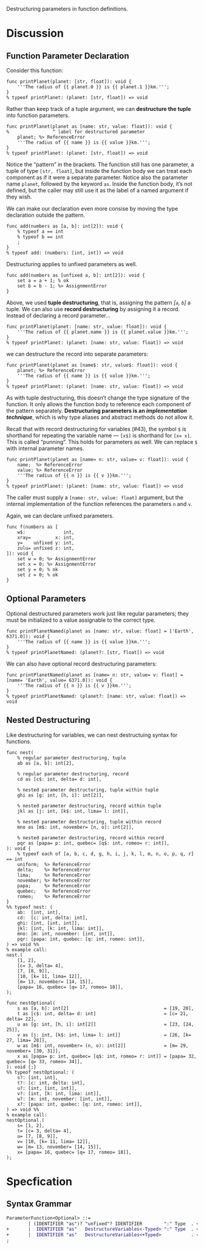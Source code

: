 Destructuring parameters in function definitions.

# Discussion

## Function Parameter Declaration
Consider this function:
```cp
func printPlanet(planet: [str, float]): void {
	'''The radius of {{ planet.0 }} is {{ planet.1 }}km.''';
}
% typeof printPlanet: (planet: [str, float]) => void
```
Rather than keep track of a tuple argument, we can **destructure the tuple** into function parameters.
```cp
func printPlanet(planet as [name: str, value: float]): void {
%                ^ label for destructured parameter
	planet; %> ReferenceError
	'''The radius of {{ name }} is {{ value }}km.''';
}
% typeof printPlanet: (planet: [str, float]) => void
```
Notice the “pattern” in the brackets. The function still has one parameter, a tuple of type `[str, float]`, but inside the function body we can treat each component as if it were a separate parameter. Notice also the parameter name `planet`, followed by the keyword `as`. Inside the function body, it’s not defined, but the caller may still use it as the label of a named argument if they wish.

We can make our declaration even more consise by moving the type declaration outside the pattern.
```cp
func add(numbers as [a, b]: int[2]): void {
	% typeof a == int
	% typeof b == int
	;
}
% typeof add: (numbers: [int, int]) => void
```

Destructuring applies to unfixed parameters as well.
```cp
func add(numbers as [unfixed a, b]: int[2]): void {
	set a = a + 1; % ok
	set b = b - 1; %> AssignmentError
}
```

Above, we used **tuple destructuring**, that is, assigning the pattern *[`a`, `b`]* a tuple. We can also use **record destructuring** by assigning it a record. Instead of declaring a record parameter…
```cp
func printPlanet(planet: [name: str, value: float]): void {
	'''The radius of {{ planet.name }} is {{ planet.value }}km.''';
}
% typeof printPlanet: (planet: [name: str, value: float]) => void
```
we can destructure the record into separate parameters:
```cp
func printPlanet(planet as [name$: str, value$: float]): void {
	planet; %> ReferenceError
	'''The radius of {{ name }} is {{ value }}km.''';
}
% typeof printPlanet: (planet: [name: str, value: float]) => void
```
As with tuple destructuring, this doesn’t change the type signature of the function. It only allows the function body to reference each component of the pattern separately. **Destructuring parameters is an *implementation technique***, which is why type aliases and abstract methods do not allow it.

Recall that with record destructuring for variables (#43), the symbol `$` is shorthand for repeating the variable name — `[x$]` is shorthand for `[x= x]`. This is called “punning”. This holds for parameters as well. We can replace `$` with internal parameter names.
```cp
func printPlanet(planet as [name= n: str, value= v: float]): void {
	name;  %> ReferenceError
	value; %> ReferenceError
	'''The radius of {{ n }} is {{ v }}km.''';
}
% typeof printPlanet: (planet: [name: str, value: float]) => void
```
The caller must supply a `[name: str, value: float]` argument, but the internal implementation of the function references the parameters `n` and `v`.

Again, we can declare unfixed parameters.
```cp
func f(numbers as [
	w$:              int,
	xray=         x: int,
	y=    unfixed y: int,
	zulu= unfixed z: int,
]): void {
	set w = 0; %> AssignmentError
	set x = 0; %> AssignmentError
	set y = 0; % ok
	set z = 0; % ok
}
```

## Optional Parameters
Optional destructured parameters work just like regular parameters; they must be initialized to a value assignable to the correct type.
```cp
func printPlanetNamed(planet as [name: str, value: float] = ['Earth', 6371.0]): void {
	'''The radius of {{ name }} is {{ value }}km.''';
}
% typeof printPlanetNamed: (planet?: [str, float]) => void
```
We can also have optional record destructuring parameters:
```cp
func printPlanetNamed(planet as [name= n: str, value= v: float] = [name= 'Earth', value= 6371.0]): void {
	'''The radius of {{ n }} is {{ v }}km.''';
}
% typeof printPlanetNamed: (planet?: [name: str, value: float]) => void
```

## Nested Destructuring
Like destructuring for variables, we can nest destructuing syntax for functions.
```cp
func nest(
	% regular parameter destructuring, tuple
	ab as [a, b]: int[2],

	% regular parameter destructuring, record
	cd as [c$: int, delta= d: int],

	% nested parameter destructuring, tuple within tuple
	ghi as [g: int, [h, i]: int[2]],

	% nested parameter destructuring, record within tuple
	jkl as [j: int, [k$: int, lima= l: int]],

	% nested parameter destructuring, tuple within record
	mno as [m$: int, november= [n, o]: int[2]],

	% nested parameter destructuring, record within record
	pqr as [papa= p: int, quebec= [q$: int, romeo= r: int]],
): void {
	% typeof each of [a, b, c, d, g, h, i, j, k, l, m, n, o, p, q, r] == int
	uniform;  %> ReferenceError
	delta;    %> ReferenceError
	lima;     %> ReferenceError
	november; %> ReferenceError
	papa;     %> ReferenceError
	quebec;   %> ReferenceError
	romeo;    %> ReferenceError
}
%% typeof nest: (
	ab:  [int, int],
	cd:  [c: int, delta: int],
	ghi: [int, [int, int]],
	jkl: [int, [k: int, lima: int]],
	mno: [m: int, november: [int, int]],
	pqr: [papa: int, quebec: [q: int, romeo: int]],
) => void %%
% example call:
nest.(
	[1, 2],
	[c= 3, delta= 4],
	[7, [8, 9]],
	[10, [k= 11, lima= 12]],
	[m= 13, november= [14, 15]],
	[papa= 16, quebec= [q= 17, romeo= 18]],
);

func nestOptional(
	s as [a, b]: int[2]                                   = [19, 20],
	t as [c$: int, delta= d: int]                         = [c= 21, delta= 22],
	u as [g: int, [h, i]: int[2]]                         = [23, [24, 25]],
	v as [j: int, [k$: int, lima= l: int]]                = [26, [k= 27, lima= 28]],
	w as [m$: int, november= (n, o): int[2]]              = [m= 29, november= [30, 31]],
	x as [papa= p: int, quebec= [q$: int, romeo= r: int]] = [papa= 32, quebec= [q= 33, romeo= 34]],
): void {;}
%% typeof nestOptional: (
	s?: [int, int],
	t?: [c: int, delta: int],
	u?: [int, [int, int]],
	v?: [int, [k: int, lima: int]],
	w?: [m: int, november: [int, int]],
	x?: [papa: int, quebec: [q: int, romeo: int]],
) => void %%
% example call:
nestOptional.(
	s= [1, 2],
	t= [c= 3, delta= 4],
	u= [7, [8, 9]],
	v= [10, [k= 11, lima= 12]],
	w= [m= 13, november= [14, 15]],
	x= [papa= 16, quebec= [q= 17, romeo= 18]],
);
```

# Specfication

## Syntax Grammar
```diff
ParameterFunction<Optional> ::=
		| (IDENTIFIER "as")? "unfixed"? IDENTIFIER        ":" Type  . <Optional+>("=" Expression)
+		|  IDENTIFIER "as"   DestructureVariables<-Typed> ":" Type  . <Optional+>("=" Expression)
+		|  IDENTIFIER "as"   DestructureVariables<+Typed>           . <Optional+>("=" Expression)
;
```
